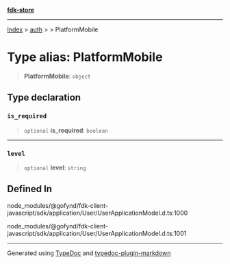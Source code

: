 [**fdk-store**](../../../README.md)
***

[Index](../../../API.md) > [auth](../../README.md) > [<internal>](../README.md) > PlatformMobile

# Type alias: PlatformMobile

> **PlatformMobile**: `object`

## Type declaration

### `is_required`

> `optional` **is\_required**: `boolean`

***

### `level`

> `optional` **level**: `string`

## Defined In

node\_modules/@gofynd/fdk-client-javascript/sdk/application/User/UserApplicationModel.d.ts:1000

node\_modules/@gofynd/fdk-client-javascript/sdk/application/User/UserApplicationModel.d.ts:1001

***
Generated using [TypeDoc](https://typedoc.org/) and [typedoc-plugin-markdown](https://www.npmjs.com/package/typedoc-plugin-markdown)
